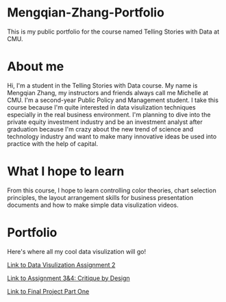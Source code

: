 # Mengqian-Zhang-Portfolio
This is my public portfolio for the course named Telling Stories with Data at CMU.

# About me
Hi, I'm a student in the Telling Stories with Data course. My name is Mengqian Zhang, my instructors and friends always call me Michelle at CMU. I'm a second-year Public Policy and Management student. I take this course because I'm quite interested in data visulization techniques especially in the real business environment. I'm planning to dive into the private equity investment industry and be an investment analyst after graduation because I'm crazy about the new trend of science and technology industry and want to make many innovative ideas be used into practice with the help of capital.

# What I hope to learn
From this course, I hope to learn controlling color theories, chart selection principles, the layout arrangement skills for business presentation documents and how to make simple data visulization videos.

# Portfolio
Here's where all my cool data visulization will go!


[Link to Data Visulization Assignment 2](/dataviz2.md)

[Link to Assignment 3&4: Critique by Design](/critique3.md)

[Link to Final Project Part One](/Final_Project_Mengqian.md)

